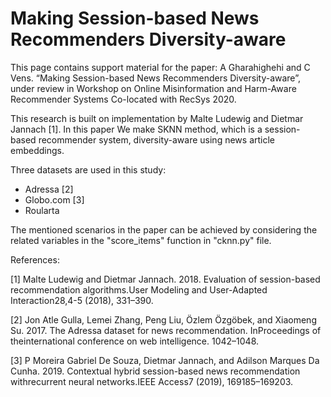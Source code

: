 # Making Session-based News Recommenders Diversity-aware

This page contains support material for the paper: A Gharahighehi and C Vens. “Making Session-based News Recommenders Diversity-aware”, under review in Workshop on Online Misinformation and Harm-Aware Recommender Systems Co-located with RecSys 2020.

This research is built on implementation by Malte Ludewig and Dietmar Jannach [1]. In this paper We make SKNN method, which is a session-based recommender system, diversity-aware using news article embeddings.

Three datasets are used in this study:

- Adressa [2]
- Globo.com [3]
- Roularta

The mentioned scenarios in the paper can be achieved by considering the related variables in the "score_items" function in "cknn.py" file.

References:

[1] Malte Ludewig and Dietmar Jannach. 2018. Evaluation of session-based recommendation algorithms.User Modeling and User-Adapted Interaction28,4-5 (2018), 331–390.

[2] Jon Atle Gulla, Lemei Zhang, Peng Liu, Özlem Özgöbek, and Xiaomeng Su. 2017. The Adressa dataset for news recommendation. InProceedings of theinternational conference on web intelligence. 1042–1048.

[3] P Moreira Gabriel De Souza, Dietmar Jannach, and Adilson Marques Da Cunha. 2019. Contextual hybrid session-based news recommendation withrecurrent neural networks.IEEE Access7 (2019), 169185–169203.
